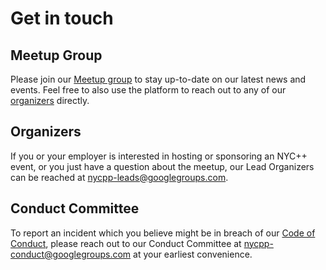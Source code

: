 # Get in touch

## Meetup Group
Please join our [Meetup group](
https://www.meetup.com/new-york-c-c-meetup-group/) to stay up-to-date on our
latest news and events. Feel free to also use the platform to reach out to any
of our [organizers](/policy/governance.html) directly.


## Organizers
If you or your employer is interested in hosting or sponsoring an NYC++ event,
or you just have a question about the meetup, our Lead Organizers can be reached
at [nycpp-leads@googlegroups.com](mailto:nycpp-leads@googlegroups.com).


## Conduct Committee
To report an incident which you believe might be in breach of our
[Code of Conduct](/policy/conduct.html), please reach out to our Conduct
Committee at [nycpp-conduct@googlegroups.com](
mailto:nycpp-conduct@googlegroups.com) at your earliest convenience.
